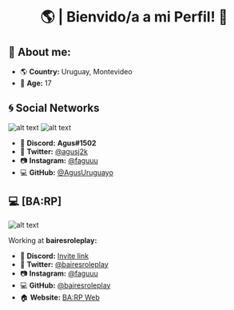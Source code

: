 <h1 align="center">🌎 | Bienvido/a a mi Perfil! 👋</h1>

## 🔎 About me:

* 🌎 **Country:** Uruguay, Montevideo
* 🎉 **Age:** 17

## 🌀 Social Networks

![alt text](https://cdn.discordapp.com/attachments/812719955417366550/835618183452295238/TWITTITITITI.png)
![alt text](https://cdn.discordapp.com/attachments/812719955417366550/835619247434629180/Instagram.png)

* 📀 **Discord:** **Agus#1502**
* 🐤 **Twitter:** [@agusj2k](https://twitter.com/agusj2k)
* 📷 **Instagram:** [@faguuu](https://instagram.com/faguuu)
* 💻 **GitHub:** [@AgusUruguayo](https://github.com/AgusUruguayo)


## 💻 [BA:RP]

![alt text](https://cdn.discordapp.com/attachments/812719955417366550/835621374357012500/BAIRESRP.png)

Working at **bairesroleplay:** 

* 📀 **Discord:** [Invite link](https://discord.gg/bairesrp)
* 🐤 **Twitter:** [@bairesroleplay](https://twitter.com/bairesroleplay)
* 📷 **Instagram:** [@faguuu](https://instagram.com/bairesroleplay)
* 💻 **GitHub:** [@bairesroleplay](https://github.com/bairesroleplay/)
* 🏠 **Website:** [BA:RP Web](https://bairesrp.net/)
